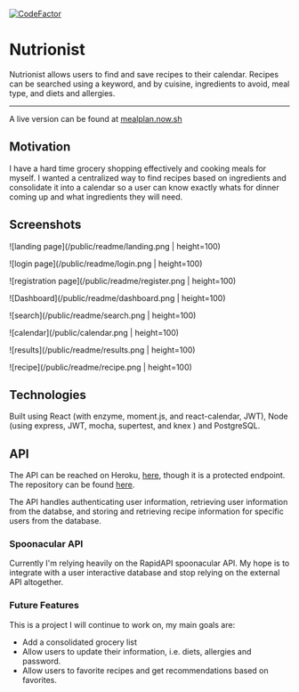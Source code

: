 [![CodeFactor](https://www.codefactor.io/repository/github/brendenrdowd/mealplanner-client/badge)](https://www.codefactor.io/repository/github/brendenrdowd/mealplanner-client)

# Nutrionist 
Nutrionist allows users to find and save recipes to their calendar. Recipes can be searched using a keyword, and by cuisine, ingredients to avoid, meal type, and diets and allergies. 

_________

A live version can be found at [mealplan.now.sh](https://mealplan.now.sh/) 

## Motivation
I have a hard time grocery shopping effectively and cooking meals for myself. I wanted a centralized way to find recipes based on ingredients and consolidate it into a calendar so a user can know exactly whats for dinner coming up and what ingredients they will need. 

## Screenshots
![landing page](/public/readme/landing.png | height=100)

![login page](/public/readme/login.png | height=100)

![registration page](/public/readme/register.png | height=100)

![Dashboard](/public/readme/dashboard.png | height=100)

![search](/public/readme/search.png | height=100)

![calendar](/public/calendar.png | height=100)

![results](/public/readme/results.png | height=100)

![recipe](/public/readme/recipe.png | height=100)

## Technologies
Built using React (with enzyme, moment.js, and react-calendar, JWT), Node (using express, JWT, mocha, supertest, and knex ) and PostgreSQL. 

## API
The API can be reached on Heroku, [here](https://dry-brushlands-83819.herokuapp.com/api), though it is a protected endpoint. The repository can be found [here](https://github.com/brendenrdowd/mealPlanner-api).

The API handles authenticating user information, retrieving user information from the databse, and storing and retrieving recipe information for specific users from the database. 

### Spoonacular API
Currently I'm relying heavily on the RapidAPI spoonacular API. My hope is to integrate with a user interactive database and stop relying on the external API altogether. 

### Future Features
This is a project I will continue to work on,  my main goals are:
  - Add a consolidated grocery list
  - Allow users to update their information, i.e. diets, allergies and password. 
  - Allow users to favorite recipes and get recommendations based on favorites. 



